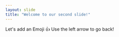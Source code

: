 ```yaml
---
layout: slide
title: "Welcome to our second slide!"
---
```

Let's add an Emoji :+1:
Use the left arrow to go back!
